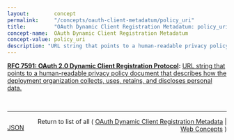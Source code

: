 ```yaml
---
layout:        concept
permalink:     "/concepts/oauth-client-metadatum/policy_uri"
title:         "OAuth Dynamic Client Registration Metadatum: policy_uri"
concept-name:  OAuth Dynamic Client Registration Metadatum
concept-value: policy_uri
description: "URL string that points to a human-readable privacy policy document that describes how the deployment organization collects, uses, retains, and discloses personal data."
---
```


**[RFC 7591: OAuth 2.0 Dynamic Client Registration Protocol](/specs/IETF/RFC/7591 "This specification defines mechanisms for dynamically registering OAuth 2.0 clients with authorization servers. Registration requests send a set of desired client metadata values to the authorization server. The resulting registration responses return a client identifier to use at the authorization server and the client metadata values registered for the client. The client can then use this registration information to communicate with the authorization server using the OAuth 2.0 protocol. This specification also defines a set of common client metadata fields and values for clients to use during registration."):** [URL string that points to a human-readable privacy policy document that describes how the deployment organization collects, uses, retains, and discloses personal data.](http://tools.ietf.org/html/rfc7591#section-2 "Read documentation for OAuth Dynamic Client Registration Metadatum &#34;policy_uri&#34;")

<br/>
<hr/>

<p style="float : left"><a href="./policy_uri.json" title="JSON representing this particular Web Concept value">JSON</a></p>
<p style="text-align: right">Return to list of all ( <a href="../oauth-client-metadata">OAuth Dynamic Client Registration Metadata</a> | <a href="../">Web Concepts</a> )</p>
